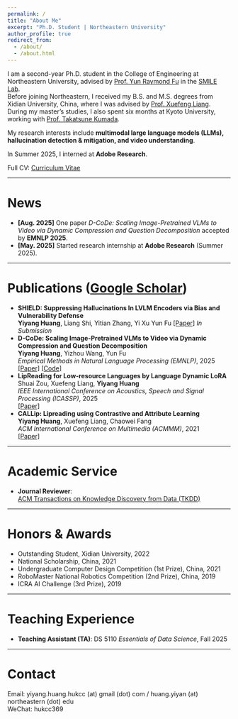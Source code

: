 ```yaml
---
permalink: /
title: "About Me"
excerpt: "Ph.D. Student | Northeastern University"
author_profile: true
redirect_from: 
  - /about/
  - /about.html
---
```


I am a second-year Ph.D. student in the College of Engineering at Northeastern University, advised by [Prof. Yun Raymond Fu](https://www1.ece.neu.edu/~yunfu/) in the [SMILE Lab](https://fulab.sites.northeastern.edu/).  
Before joining Northeastern, I received my B.S. and M.S. degrees from Xidian University, China, where I was advised by [Prof. Xuefeng Liang](https://web.xidian.edu.cn/xliang/en/index.html).  
During my master’s studies, I also spent six months at Kyoto University, working with [Prof. Takatsune Kumada](https://kdb.iimc.kyoto-u.ac.jp/profile/en.a61c204316cdb5fc.html#display-items_basic-information).

My research interests include **multimodal large language models (LLMs), hallucination detection & mitigation, and video understanding**.

In Summer 2025, I interned at **Adobe Research**.

Full CV: [Curriculum Vitae](../files/CVFall2025.pdf)


---
# News

- **[Aug. 2025]** One paper *D-CoDe: Scaling Image-Pretrained VLMs to Video via Dynamic Compression and Question Decomposition* accepted by **EMNLP 2025**.  
- **[May. 2025]** Started research internship at **Adobe Research** (Summer 2025).  


---
# Publications ([Google Scholar](https://scholar.google.com/citations?user=A0H2ZYQAAAAJ))
- **SHIELD: Suppressing Hallucinations In LVLM Encoders via Bias and Vulnerability Defense**  
  **Yiyang Huang**, Liang Shi, Yitian Zhang, Yi Xu Yun Fu
  [[Paper]]([https://arxiv.org/abs/2510.08818](https://arxiv.org/abs/2510.16596))
  *In Submission*  
- **D-CoDe: Scaling Image-Pretrained VLMs to Video via Dynamic Compression and Question Decomposition**  
  **Yiyang Huang**, Yizhou Wang, Yun Fu  
  *Empirical Methods in Natural Language Processing (EMNLP)*, 2025  
  [[Paper]](https://arxiv.org/abs/2510.08818) [[Code]](https://github.com/hukcc/D-CoDe)  
- **LipReading for Low-resource Languages by Language Dynamic LoRA**  
  Shuai Zou, Xuefeng Liang, **Yiyang Huang**  
  *IEEE International Conference on Acoustics, Speech and Signal Processing (ICASSP)*, 2025  
  [[Paper]](https://ieeexplore.ieee.org/abstract/document/10889645)  
- **CALLip: Lipreading using Contrastive and Attribute Learning**  
  **Yiyang Huang**, Xuefeng Liang, Chaowei Fang  
  *ACM International Conference on Multimedia (ACMMM)*, 2021  
  [[Paper]](https://dl.acm.org/doi/10.1145/3474085.3475420)

---
# Academic Service
- **Journal Reviewer**:  
  [ACM Transactions on Knowledge Discovery from Data (TKDD)](https://dl.acm.org/journal/tkdd)  

---
# Honors & Awards

- Outstanding Student, Xidian University, 2022  
- National Scholarship, China, 2021  
- Undergraduate Computer Design Competition (1st Prize), China, 2021  
- RoboMaster National Robotics Competition (2nd Prize), China, 2019  
- ICRA AI Challenge (3rd Prize), 2019  

---
# Teaching Experience

- **Teaching Assistant (TA)**: DS 5110 *Essentials of Data Science*, Fall 2025  

---
# Contact

Email: yiyang.huang.hukcc (at) gmail (dot) com / huang.yiyan (at) northeastern (dot) edu  
WeChat: hukcc369  
